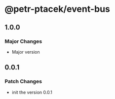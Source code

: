 # @petr-ptacek/event-bus

## 1.0.0

### Major Changes

- Major version

## 0.0.1

### Patch Changes

- init the version 0.0.1
